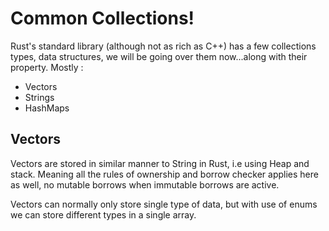 # Common Collections!

Rust's standard library (although not as rich as C++) has a few collections types, data 
structures, we will be going over them now...along with their property.
Mostly :
- Vectors
- Strings
- HashMaps

## Vectors 

Vectors are stored in similar manner to String in Rust, i.e using Heap and stack. Meaning all the rules of ownership and
borrow checker applies here as well, no mutable borrows when immutable borrows are active.

Vectors can normally only store single type of data, but with use of enums we can store different types in a single 
array.
